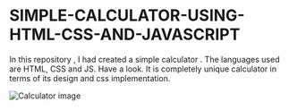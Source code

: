 # SIMPLE-CALCULATOR-USING-HTML-CSS-AND-JAVASCRIPT
In this repository , I had created a simple calculator . The languages used are HTML, CSS and JS. Have a look. It is completely unique calculator in terms of its design and css implementation.

![Calculator image](https://user-images.githubusercontent.com/107484818/184924656-9aeef011-539a-4352-b99a-2eb4815ed280.PNG)
